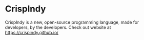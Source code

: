 # CrispIndy
CrispIndy is a new, open-source programming language, made for developers, by the developers.
Check out website at <a href="https://crispindy.github.io/">https://crispindy.github.io/</a>
